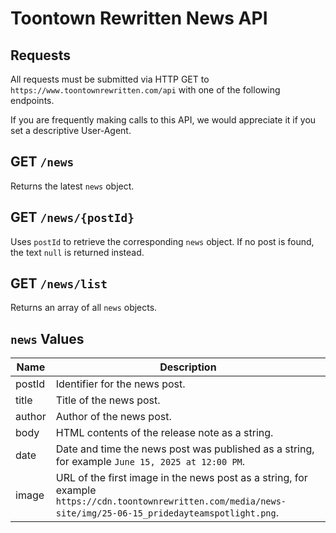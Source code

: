 # Toontown Rewritten News API

## Requests

All requests must be submitted via HTTP GET to `https://www.toontownrewritten.com/api` with one of the following endpoints.

If you are frequently making calls to this API, we would appreciate it if you set a descriptive User-Agent.

## GET `/news`

Returns the latest `news` object.

## GET `/news/{postId}`

Uses `postId` to retrieve the corresponding `news` object. If no post is found, the text `null` is returned instead.

## GET `/news/list`

Returns an array of all `news` objects.

## `news` Values

| Name | Description |
|------|-------------|
| postId | Identifier for the news post. |
| title | Title of the news post. |
| author | Author of the news post. |
| body | HTML contents of the release note as a string. |
| date | Date and time the news post was published as a string, for example `June 15, 2025 at 12:00 PM`. |
| image | URL of the first image in the news post as a string, for example `https://cdn.toontownrewritten.com/media/news-site/img/25-06-15_pridedayteamspotlight.png`. |
